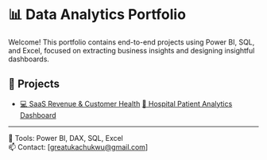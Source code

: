 # 📊 Data Analytics Portfolio

Welcome! This portfolio contains end-to-end projects using Power BI, SQL, and Excel, focused on extracting business insights and designing insightful dashboards.

## 🔹 Projects

- [💻 SaaS Revenue & Customer Health](./saas-customer-health/README.md)
[🏥 Hospital Patient Analytics Dashboard](./hospital-patient-analytics/README.md)
---

📌 Tools: Power BI, DAX, SQL, Excel  
📫 Contact: [greatukachukwu@gmail.com]
